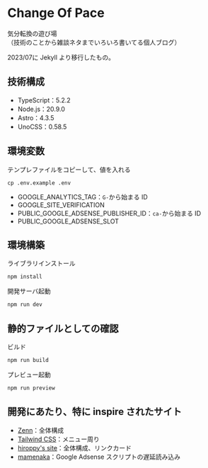 # Change Of Pace
気分転換の遊び場  
（技術のことから雑談ネタまでいろいろ書いてる個人ブログ）

2023/07に Jekyll より移行したもの。

## 技術構成
- TypeScript：5.2.2
- Node.js：20.9.0
- Astro：4.3.5
- UnoCSS：0.58.5

## 環境変数
テンプレファイルをコピーして、値を入れる
```
cp .env.example .env
```

- GOOGLE_ANALYTICS_TAG：`G-`から始まる ID
- GOOGLE_SITE_VERIFICATION
- PUBLIC_GOOGLE_ADSENSE_PUBLISHER_ID：`ca-`から始まる ID
- PUBLIC_GOOGLE_ADSENSE_SLOT

## 環境構築
ライブラリインストール
```bash
npm install
```

開発サーバ起動
```bash
npm run dev
```

## 静的ファイルとしての確認
ビルド
```bash
npm run build
```

プレビュー起動
```bash
npm run preview
```

## 開発にあたり、特に inspire されたサイト
- [Zenn](https://zenn.dev/)：全体構成
- [Tailwind CSS](https://tailwindcss.com/)：メニュー周り
- [hiroppy's site](https://hiroppy.me/blog)：全体構成、リンクカード
- [mamenaka](https://mamenaka.jp/)：Google Adsense スクリプトの遅延読み込み
